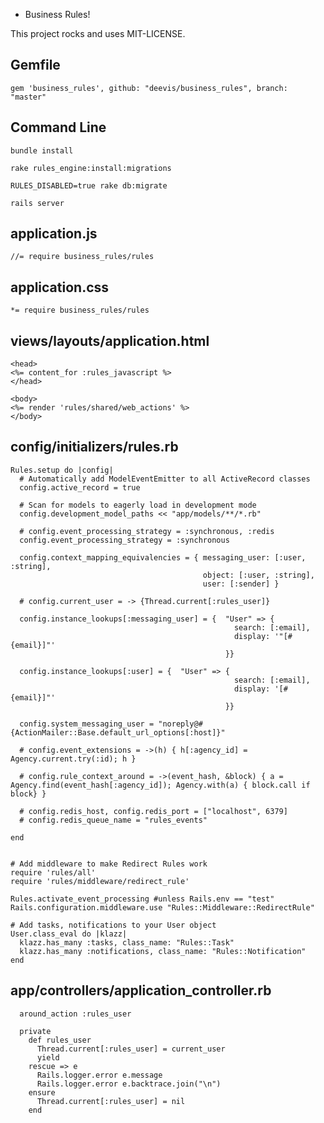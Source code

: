 * Business Rules! 

This project rocks and uses MIT-LICENSE.


Gemfile
--------------------------------------------------------------
```
gem 'business_rules', github: "deevis/business_rules", branch: "master"
```

Command Line
--------------------------------------------------------------
```bundle install```

```rake rules_engine:install:migrations```

```RULES_DISABLED=true rake db:migrate```

```rails server```


application.js
--------------------------------------------------------------
```
//= require business_rules/rules
```

application.css
--------------------------------------------------------------
```
*= require business_rules/rules
```


views/layouts/application.html
--------------------------------------------------------------
```
<head>
<%= content_for :rules_javascript %>
</head>

<body>
<%= render 'rules/shared/web_actions' %>
</body>
```

config/initializers/rules.rb
--------------------------------------------------------------
```
Rules.setup do |config|
  # Automatically add ModelEventEmitter to all ActiveRecord classes
  config.active_record = true

  # Scan for models to eagerly load in development mode
  config.development_model_paths << "app/models/**/*.rb"

  # config.event_processing_strategy = :synchronous, :redis
  config.event_processing_strategy = :synchronous

  config.context_mapping_equivalencies = { messaging_user: [:user, :string],
                                           object: [:user, :string],
                                           user: [:sender] }

  # config.current_user = -> {Thread.current[:rules_user]}

  config.instance_lookups[:messaging_user] = {  "User" => {
                                                  search: [:email],
                                                  display: '"[#{email}]"'
                                                }}

  config.instance_lookups[:user] = {  "User" => {
                                                  search: [:email],
                                                  display: '[#{email}]"'
                                                }}

  config.system_messaging_user = "noreply@#{ActionMailer::Base.default_url_options[:host]}"

  # config.event_extensions = ->(h) { h[:agency_id] = Agency.current.try(:id); h }

  # config.rule_context_around = ->(event_hash, &block) { a = Agency.find(event_hash[:agency_id]); Agency.with(a) { block.call if block} }

  # config.redis_host, config.redis_port = ["localhost", 6379]
  # config.redis_queue_name = "rules_events"

end


# Add middleware to make Redirect Rules work
require 'rules/all'
require 'rules/middleware/redirect_rule'

Rules.activate_event_processing #unless Rails.env == "test"
Rails.configuration.middleware.use "Rules::Middleware::RedirectRule"

# Add tasks, notifications to your User object
User.class_eval do |klazz|
  klazz.has_many :tasks, class_name: "Rules::Task"
  klazz.has_many :notifications, class_name: "Rules::Notification"
end

```

app/controllers/application_controller.rb
----------------------------------------------------------------------
```
  around_action :rules_user

  private
    def rules_user
      Thread.current[:rules_user] = current_user
      yield
    rescue => e 
      Rails.logger.error e.message 
      Rails.logger.error e.backtrace.join("\n")
    ensure
      Thread.current[:rules_user] = nil
    end
```

